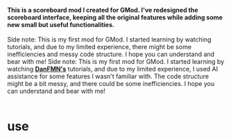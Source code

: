 **This is a scoreboard mod I created for GMod. I've redesigned the scoreboard interface, keeping all the original features while adding some new small but useful functionalities.**</br></br>
Side note: This is my first mod for GMod. I started learning by watching tutorials, and due to my limited experience, there might be some inefficiencies and messy code structure. I hope you can understand and bear with me!
Side note: This is my first mod for GMod. I started learning by watching [**DanFMN's**](https://www.youtube.com/playlist?list=PLN1e9kVZIWewR9Tm48zbxdm1qiBEWYpJI) tutorials, and due to my limited experience, I used AI assistance for some features I wasn't familiar with. The code structure might be a bit messy, and there could be some inefficiencies. I hope you can understand and bear with me!
</br>
</br>
# use
